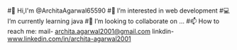  #👋 Hi,I'm @ArchitaAgarwal65590 
 #🔭 I’m interested in web development
 #💻 I’m currently learning java
 #👀 I’m looking to collaborate on ...
 #📫 How to reach me: mail- archita.agarwal2001@gmail.com linkdin- www.linkedin.com/in/archita-agarwal2001
  

<!--
**ArchitaAgarwal65590/ArchitaAgarwal65590** is a ✨ _special_ ✨ repository because its `README.md` (this file) appears on your GitHub profile.

Here are some ideas to get you started:

- 🔭 I’m interested in web development 
- 🌱 I’m currently learning java
- 👯 I’m looking to collaborate on ...
- 📫 How to reach me: mail- archita.agarwal2001@gmail.com linkdin- www.linkedin.com/in/archita-agarwal2001
